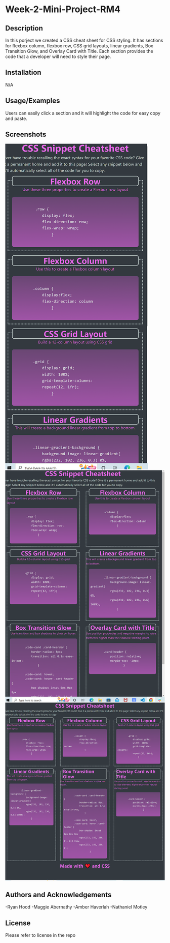 # Week-2-Mini-Project-RM4


## Description

In this porject we created a CSS cheat sheet for CSS styling.  It has sections for flexbox column, flexbox row, CSS grid layouts, linear gradients, Box Transition Glow, and Overlay Card with Title.  Each section provides the code that a developer will need to style their page.

## Installation

N/A

    
## Usage/Examples

Users can easily click a section and it will highlight the code for easy copy and paste. 


## Screenshots
![Screenshot](./Images/Screenshot%201.png)
![Screenshot](./Images/Screenshot%202.png)
![Screenshot](./Images/Screenshot%203.png)

## Authors and Acknowledgements
-Ryan Hood
-Maggie Abernathy
-Amber Haverlah
-Nathaniel Motley


## License

Please refer to license in the repo

